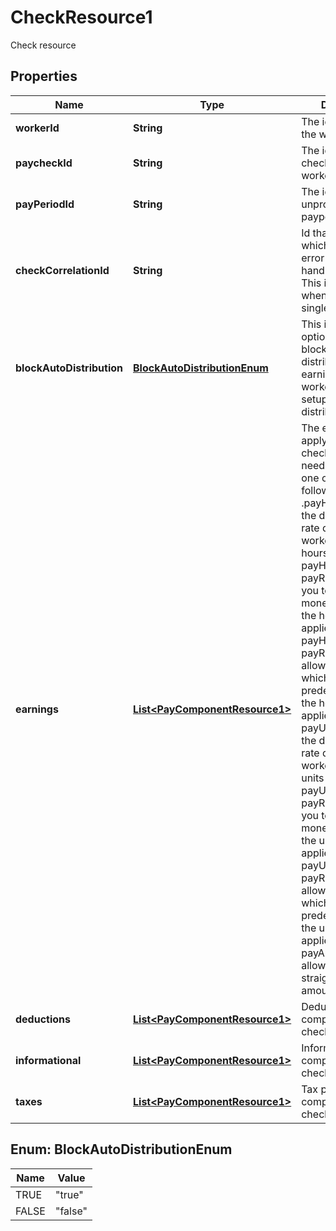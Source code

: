 

# CheckResource1

Check resource

## Properties

| Name | Type | Description | Notes |
|------------ | ------------- | ------------- | -------------|
|**workerId** | **String** | The id assigned to the worker |  [optional] |
|**paycheckId** | **String** | The id of a single check that a workers has. |  [optional] [readonly] |
|**payPeriodId** | **String** | The id for the unprocessed payperiod. |  [optional] |
|**checkCorrelationId** | **String** | Id that you define which is used for error handling/responses. This is not required when sending a single check. |  [optional] |
|**blockAutoDistribution** | [**BlockAutoDistributionEnum**](#BlockAutoDistributionEnum) | This is used optionally for blocking the auto distribution of the earnings on the workers if they are setup for auto distribution. |  [optional] |
|**earnings** | [**List&lt;PayComponentResource1&gt;**](PayComponentResource1.md) | The earnings to apply to the check.Each earning needs to define as one of the following:1 .payHours: Will use the default hourly rate defined on the worker to apply the hours against. 2. payHours and payRate: Will allow you to define the monetary rate that the hours will be applied against. 3. payHours and payRateId: Will allow you to define which workers predefined pay rate the hours will be applied against. 4. payUnits: Will use the default hourly rate defined on the worker to apply the units against. 5. payUnits and payRate: Will allow you to define the monetary rate that the units will be applied against. 6. payUnits and payRateId: Will allow you to define which workers predefined pay rate the units will be applied against. 7. payAmount: Will allow you to define straight monetary amount. |  [optional] |
|**deductions** | [**List&lt;PayComponentResource1&gt;**](PayComponentResource1.md) | Deduction pay components on the check. |  [optional] |
|**informational** | [**List&lt;PayComponentResource1&gt;**](PayComponentResource1.md) | Informational pay components on the check. |  [optional] |
|**taxes** | [**List&lt;PayComponentResource1&gt;**](PayComponentResource1.md) | Tax pay components on the check. |  [optional] |



## Enum: BlockAutoDistributionEnum

| Name | Value |
|---- | -----|
| TRUE | &quot;true&quot; |
| FALSE | &quot;false&quot; |



